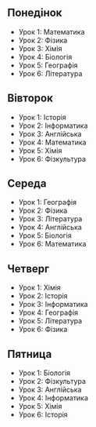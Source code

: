 <!DOCTYPE html>
<html lang="en">
<head>
    <meta charset="UTF-8">
    <meta name="viewport" content="width=device-width, initial-scale=1.0">
    <link rel="stylesheet" href="style.css">
    <title>Document</title>
</head>
<body>
    <div class="schedule">
        <div class="monday">
            <h2>Понедінок</h2>
            <ul>
                <li>Урок 1: Математика</li>
                <li>Урок 2: Фізика</li>
                <li>Урок 3: Хімія</li>
                <li>Урок 4: Біологія</li>
                <li>Урок 5: Географія</li>
                <li>Урок 6: Література</li>
            </ul>
        </div>
        <div class="tuesday">
            <h2>Вівторок</h2>
            <ul>
          <li>Урок 1: Історія</li>
          <li>Урок 2: Інформатика</li>
          <li>Урок 3: Англійська</li>
          <li>Урок 4: Математика</li>
          <li>Урок 5: Хімія</li>
          <li>Урок 6: Фізкультура</li>
        </ul>
    </div>
        <div class="wednesday">
            <h2>Середа</h2>
            <ul>
          <li>Урок 1: Географія</li>
          <li>Урок 2: Фізика</li>
          <li>Урок 3: Література</li>
          <li>Урок 4: Англійська</li>
          <li>Урок 5: Біологія</li>
          <li>Урок 6: Математика</li>
        </ul>
    </div>
        <div class="thursday">
            <h2>Четверг</h2>
            <ul>
          <li>Урок 1: Хімія</li>
          <li>Урок 2: Історія</li>
          <li>Урок 3: Інформатика</li>
          <li>Урок 4: Географія</li>
          <li>Урок 5: Література</li>
          <li>Урок 6: Фізика</li>
        </ul>
    </div>
        <div class="friday">
            <h2>Пятница</h2>
            <ul>
          <li>Урок 1: Біологія</li>
          <li>Урок 2: Фізкультура</li>
          <li>Урок 3: Англійська</li>
          <li>Урок 4: Інформатика</li>
          <li>Урок 5: Хімія</li>
          <li>Урок 6: Історія</li>
        </ul>
    </div>
      </div>
</body>
</html>
